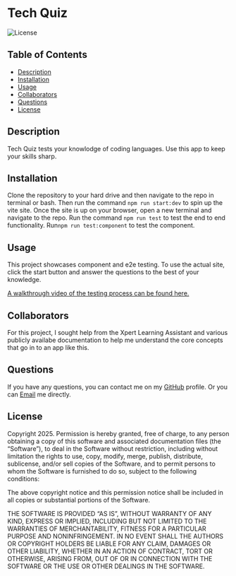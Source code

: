 # Tech Quiz

![License](https://img.shields.io/badge/License-MIT-yellow.svg)

## Table of Contents

- [Description](#description)
- [Installation](#installation)
- [Usage](#usage)
- [Collaborators](#collaborators)
- [Questions](#questions)
- [License](#license)

## Description

Tech Quiz tests your knowlodge of coding languages. Use this app to keep your skills sharp.

## Installation

Clone the repository to your hard drive and then navigate to the repo in terminal or bash. Then run the command `npm run start:dev` to spin up the vite site. Once the site is up on your browser, open a new terminal and navigate to the repo. Run the command `npm run test` to test the end to end functionality. Run`npm run test:component` to test the component.

## Usage

This project showcases component and e2e testing. To use the actual site, click the start button and answer the questions to the best of your knowledge.

[A walkthrough video of the testing process can be found here.](https://www.youtube.com/watch?v=mZpiAcLQrY4)

## Collaborators

For this project, I sought help from the Xpert Learning Assistant and various publicly availabe documentation to help me understand the core concepts that go in to an app like this.

## Questions

If you have any questions, you can contact me on my [GitHub](https://github.com/rasersharpe) profile.
Or you can [Email](mailto:jay.bhatt@me.com) me directly.

## License

Copyright 2025.
Permission is hereby granted, free of charge, to any person
obtaining a copy of this software and associated documentation
files (the “Software”), to deal in the Software without
restriction, including without limitation the rights to use,
copy, modify, merge, publish, distribute, sublicense, and/or
sell copies of the Software, and to permit persons to whom
the Software is furnished to do so, subject to the following
conditions:

The above copyright notice and this permission notice shall be
included in all copies or substantial portions of the Software.

THE SOFTWARE IS PROVIDED “AS IS”, WITHOUT WARRANTY OF ANY KIND,
EXPRESS OR IMPLIED, INCLUDING BUT NOT LIMITED TO THE WARRANTIES
OF MERCHANTABILITY, FITNESS FOR A PARTICULAR PURPOSE AND
NONINFRINGEMENT. IN NO EVENT SHALL THE AUTHORS OR COPYRIGHT
HOLDERS BE LIABLE FOR ANY CLAIM, DAMAGES OR OTHER LIABILITY,
WHETHER IN AN ACTION OF CONTRACT, TORT OR OTHERWISE, ARISING
FROM, OUT OF OR IN CONNECTION WITH THE SOFTWARE OR THE USE OR
OTHER DEALINGS IN THE SOFTWARE.
